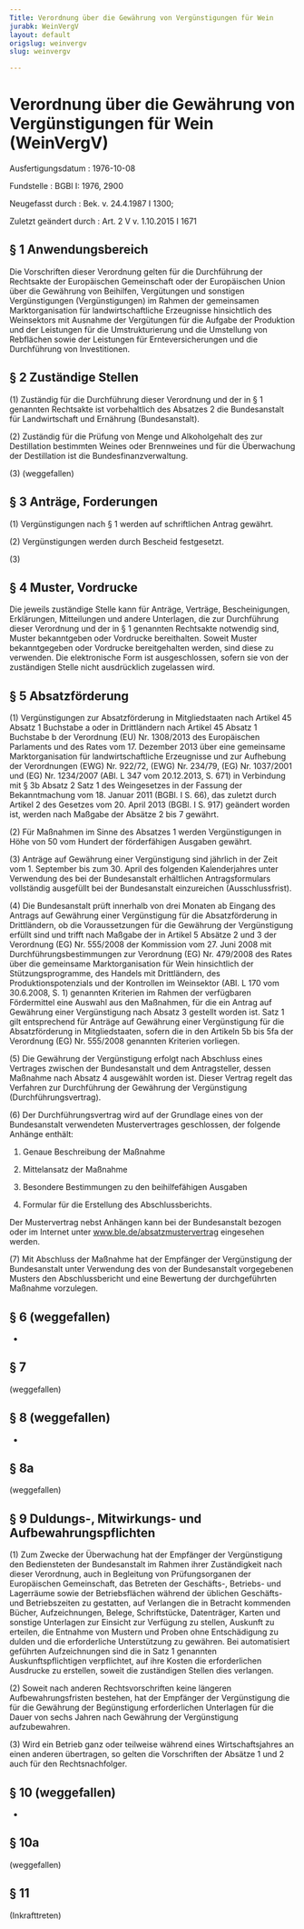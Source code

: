 ```yaml
---
Title: Verordnung über die Gewährung von Vergünstigungen für Wein
jurabk: WeinVergV
layout: default
origslug: weinvergv
slug: weinvergv

---
```


# Verordnung über die Gewährung von Vergünstigungen für Wein (WeinVergV)

Ausfertigungsdatum
:   1976-10-08

Fundstelle
:   BGBl I: 1976, 2900

Neugefasst durch
:   Bek. v. 24.4.1987 I 1300;

Zuletzt geändert durch
:   Art. 2 V v. 1.10.2015 I 1671


## § 1 Anwendungsbereich

Die Vorschriften dieser Verordnung gelten für die Durchführung der
Rechtsakte der Europäischen Gemeinschaft oder der Europäischen Union
über die Gewährung von Beihilfen, Vergütungen und sonstigen
Vergünstigungen (Vergünstigungen) im Rahmen der gemeinsamen
Marktorganisation für landwirtschaftliche Erzeugnisse hinsichtlich des
Weinsektors mit Ausnahme der Vergütungen für die Aufgabe der
Produktion und der Leistungen für die Umstrukturierung und die
Umstellung von Rebflächen sowie der Leistungen für Ernteversicherungen
und die Durchführung von Investitionen.


## § 2 Zuständige Stellen

(1) Zuständig für die Durchführung dieser Verordnung und der in § 1
genannten Rechtsakte ist vorbehaltlich des Absatzes 2 die
Bundesanstalt für Landwirtschaft und Ernährung (Bundesanstalt).

(2) Zuständig für die Prüfung von Menge und Alkoholgehalt des zur
Destillation bestimmten Weines oder Brennweines und für die
Überwachung der Destillation ist die Bundesfinanzverwaltung.

(3) (weggefallen)


## § 3 Anträge, Forderungen

(1) Vergünstigungen nach § 1 werden auf schriftlichen Antrag gewährt.

(2) Vergünstigungen werden durch Bescheid festgesetzt.

(3)


## § 4 Muster, Vordrucke

Die jeweils zuständige Stelle kann für Anträge, Verträge,
Bescheinigungen, Erklärungen, Mitteilungen und andere Unterlagen, die
zur Durchführung dieser Verordnung und der in § 1 genannten Rechtsakte
notwendig sind, Muster bekanntgeben oder Vordrucke bereithalten.
Soweit Muster bekanntgegeben oder Vordrucke bereitgehalten werden,
sind diese zu verwenden. Die elektronische Form ist ausgeschlossen,
sofern sie von der zuständigen Stelle nicht ausdrücklich zugelassen
wird.


## § 5 Absatzförderung

(1) Vergünstigungen zur Absatzförderung in Mitgliedstaaten nach
Artikel 45 Absatz 1 Buchstabe a oder in Drittländern nach Artikel 45
Absatz 1 Buchstabe b der Verordnung (EU) Nr. 1308/2013 des
Europäischen Parlaments und des Rates vom 17. Dezember 2013 über eine
gemeinsame Marktorganisation für landwirtschaftliche Erzeugnisse und
zur Aufhebung der Verordnungen (EWG) Nr. 922/72, (EWG) Nr. 234/79,
(EG) Nr. 1037/2001 und (EG) Nr. 1234/2007 (ABl. L 347 vom 20.12.2013,
S. 671) in Verbindung mit § 3b Absatz 2 Satz 1 des Weingesetzes in der
Fassung der Bekanntmachung vom 18. Januar 2011 (BGBl. I S. 66), das
zuletzt durch Artikel 2 des Gesetzes vom 20. April 2013 (BGBl. I S.
917) geändert worden ist, werden nach Maßgabe der Absätze 2 bis 7
gewährt.

(2) Für Maßnahmen im Sinne des Absatzes 1 werden Vergünstigungen in
Höhe von 50 vom Hundert der förderfähigen Ausgaben gewährt.

(3) Anträge auf Gewährung einer Vergünstigung sind jährlich in der
Zeit vom 1. September bis zum 30. April des folgenden Kalenderjahres
unter Verwendung des bei der Bundesanstalt erhältlichen
Antragsformulars vollständig ausgefüllt bei der Bundesanstalt
einzureichen (Ausschlussfrist).

(4) Die Bundesanstalt prüft innerhalb von drei Monaten ab Eingang des
Antrags auf Gewährung einer Vergünstigung für die Absatzförderung in
Drittländern, ob die Voraussetzungen für die Gewährung der
Vergünstigung erfüllt sind und trifft nach Maßgabe der in Artikel 5
Absätze 2 und 3 der Verordnung (EG) Nr. 555/2008 der Kommission vom
27\. Juni 2008 mit Durchführungsbestimmungen zur Verordnung (EG) Nr.
479/2008 des Rates über die gemeinsame Marktorganisation für Wein
hinsichtlich der Stützungsprogramme, des Handels mit Drittländern, des
Produktionspotenzials und der Kontrollen im Weinsektor (ABl. L 170 vom
30\.6.2008, S. 1) genannten Kriterien im Rahmen der verfügbaren
Fördermittel eine Auswahl aus den Maßnahmen, für die ein Antrag auf
Gewährung einer Vergünstigung nach Absatz 3 gestellt worden ist. Satz
1 gilt entsprechend für Anträge auf Gewährung einer Vergünstigung für
die Absatzförderung in Mitgliedstaaten, sofern die in den Artikeln 5b
bis 5fa der Verordnung (EG) Nr. 555/2008 genannten Kriterien
vorliegen.

(5) Die Gewährung der Vergünstigung erfolgt nach Abschluss eines
Vertrages zwischen der Bundesanstalt und dem Antragsteller, dessen
Maßnahme nach Absatz 4 ausgewählt worden ist. Dieser Vertrag regelt
das Verfahren zur Durchführung der Gewährung der Vergünstigung
(Durchführungsvertrag).

(6) Der Durchführungsvertrag wird auf der Grundlage eines von der
Bundesanstalt verwendeten Mustervertrages geschlossen, der folgende
Anhänge enthält:

1.  Genaue Beschreibung der Maßnahme


2.  Mittelansatz der Maßnahme


3.  Besondere Bestimmungen zu den beihilfefähigen Ausgaben


4.  Formular für die Erstellung des Abschlussberichts.



Der Mustervertrag nebst Anhängen kann bei der Bundesanstalt bezogen
oder im Internet unter www.ble.de/absatzmustervertrag eingesehen
werden.

(7) Mit Abschluss der Maßnahme hat der Empfänger der Vergünstigung der
Bundesanstalt unter Verwendung des von der Bundesanstalt vorgegebenen
Musters den Abschlussbericht und eine Bewertung der durchgeführten
Maßnahme vorzulegen.


## § 6 (weggefallen)

-


## § 7

(weggefallen)


## § 8 (weggefallen)

-


## § 8a

(weggefallen)


## § 9 Duldungs-, Mitwirkungs- und Aufbewahrungspflichten

(1) Zum Zwecke der Überwachung hat der Empfänger der Vergünstigung den
Bediensteten der Bundesanstalt im Rahmen ihrer Zuständigkeit nach
dieser Verordnung, auch in Begleitung von Prüfungsorganen der
Europäischen Gemeinschaft, das Betreten der Geschäfts-, Betriebs- und
Lagerräume sowie der Betriebsflächen während der üblichen Geschäfts-
und Betriebszeiten zu gestatten, auf Verlangen die in Betracht
kommenden Bücher, Aufzeichnungen, Belege, Schriftstücke, Datenträger,
Karten und sonstige Unterlagen zur Einsicht zur Verfügung zu stellen,
Auskunft zu erteilen, die Entnahme von Mustern und Proben ohne
Entschädigung zu dulden und die erforderliche Unterstützung zu
gewähren. Bei automatisiert geführten Aufzeichnungen sind die in Satz
1 genannten Auskunftspflichtigen verpflichtet, auf ihre Kosten die
erforderlichen Ausdrucke zu erstellen, soweit die zuständigen Stellen
dies verlangen.

(2) Soweit nach anderen Rechtsvorschriften keine längeren
Aufbewahrungsfristen bestehen, hat der Empfänger der Vergünstigung die
für die Gewährung der Begünstigung erforderlichen Unterlagen für die
Dauer von sechs Jahren nach Gewährung der Vergünstigung aufzubewahren.

(3) Wird ein Betrieb ganz oder teilweise während eines
Wirtschaftsjahres an einen anderen übertragen, so gelten die
Vorschriften der Absätze 1 und 2 auch für den Rechtsnachfolger.


## § 10 (weggefallen)

-


## § 10a

(weggefallen)


## § 11

(Inkrafttreten)

